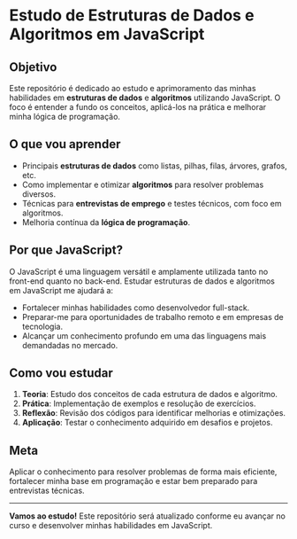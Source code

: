 # Estudo de Estruturas de Dados e Algoritmos em JavaScript

## Objetivo

Este repositório é dedicado ao estudo e aprimoramento das minhas habilidades em **estruturas de dados** e **algoritmos** utilizando JavaScript. O foco é entender a fundo os conceitos, aplicá-los na prática e melhorar minha lógica de programação.

## O que vou aprender

- Principais **estruturas de dados** como listas, pilhas, filas, árvores, grafos, etc.
- Como implementar e otimizar **algoritmos** para resolver problemas diversos.
- Técnicas para **entrevistas de emprego** e testes técnicos, com foco em algoritmos.
- Melhoria contínua da **lógica de programação**.

## Por que JavaScript?

O JavaScript é uma linguagem versátil e amplamente utilizada tanto no front-end quanto no back-end. Estudar estruturas de dados e algoritmos em JavaScript me ajudará a:

- Fortalecer minhas habilidades como desenvolvedor full-stack.
- Preparar-me para oportunidades de trabalho remoto e em empresas de tecnologia.
- Alcançar um conhecimento profundo em uma das linguagens mais demandadas no mercado.

## Como vou estudar

1. **Teoria**: Estudo dos conceitos de cada estrutura de dados e algoritmo.
2. **Prática**: Implementação de exemplos e resolução de exercícios.
3. **Reflexão**: Revisão dos códigos para identificar melhorias e otimizações.
4. **Aplicação**: Testar o conhecimento adquirido em desafios e projetos.

## Meta

Aplicar o conhecimento para resolver problemas de forma mais eficiente, fortalecer minha base em programação e estar bem preparado para entrevistas técnicas.

---

**Vamos ao estudo!** Este repositório será atualizado conforme eu avançar no curso e desenvolver minhas habilidades em JavaScript.
